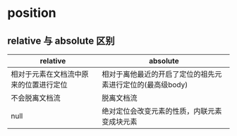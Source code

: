 # position

## relative 与 absolute 区别

relative | absolute
---|---
相对于元素在文档流中原来的位置进行定位 | 相对于离他最近的开启了定位的祖先元素进行定位的(最高级body)
不会脱离文档流 | 脱离文档流
null|绝对定位会改变元素的性质，内联元素变成块元素